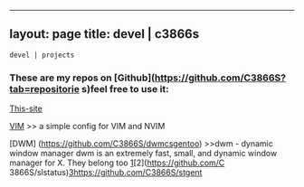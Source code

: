  ---
 layout: page
 title: devel | c3866s
 ---
   ```term
  devel | projects
  ```
 
   ### These are my repos on [Github](https://github.com/C3866S?tab=repositorie    s)feel free to use it:
 
 [This-site](https://github.com/C3866S/c3866s.github.io)

 [VIM](https://github.com/C3866S/-VimConfigs) >> a simple config for VIM and     NVIM

 [DWM] (https://github.com/C3866S/dwmcsgentoo) >>dwm - dynamic window manager
 dwm is an extremely fast, small, and dynamic window manager for X.
They belong too [1](https://github.com/C3866S/dmenu)[2](https://github.com/C    3866S/slstatus)[3]()https://github.com/C3866S/stgent
